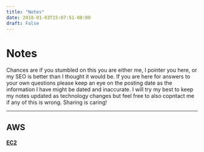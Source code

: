 ```yaml
---
title: "Notes"
date: 2018-01-03T15:07:51-08:00
draft: False
---
```


# Notes

Chances are if you stumbled on this you are either me, I pointer you here, or my SEO is better than I thought it would be. If you are here for answers to your own questions please keep an eye on the posting date as the information I have might be dated and inaccurate. I will try my best to keep my notes updated as technology changes but feel free to also copntact me if any of this is wrong. Sharing is caring!

___

## AWS
#### [EC2](/aws/ec2)

